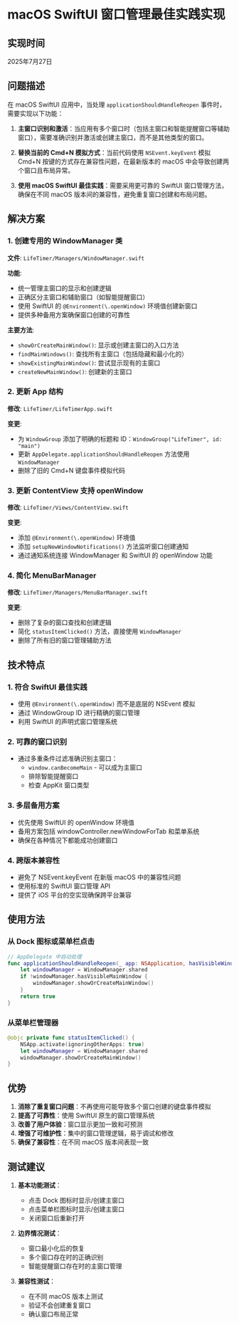 # macOS SwiftUI 窗口管理最佳实践实现

## 实现时间
2025年7月27日

## 问题描述
在 macOS SwiftUI 应用中，当处理 `applicationShouldHandleReopen` 事件时，需要实现以下功能：

1. **主窗口识别和激活**：当应用有多个窗口时（包括主窗口和智能提醒窗口等辅助窗口），需要准确识别并激活或创建主窗口，而不是其他类型的窗口。

2. **替换当前的 Cmd+N 模拟方式**：当前代码使用 `NSEvent.keyEvent` 模拟 Cmd+N 按键的方式存在兼容性问题，在最新版本的 macOS 中会导致创建两个窗口且布局异常。

3. **使用 macOS SwiftUI 最佳实践**：需要采用更可靠的 SwiftUI 窗口管理方法，确保在不同 macOS 版本间的兼容性，避免重复窗口创建和布局问题。

## 解决方案

### 1. 创建专用的 WindowManager 类

**文件**: `LifeTimer/Managers/WindowManager.swift`

**功能**:
- 统一管理主窗口的显示和创建逻辑
- 正确区分主窗口和辅助窗口（如智能提醒窗口）
- 使用 SwiftUI 的 `@Environment(\.openWindow)` 环境值创建新窗口
- 提供多种备用方案确保窗口创建的可靠性

**主要方法**:
- `showOrCreateMainWindow()`: 显示或创建主窗口的入口方法
- `findMainWindows()`: 查找所有主窗口（包括隐藏和最小化的）
- `showExistingMainWindow()`: 尝试显示现有的主窗口
- `createNewMainWindow()`: 创建新的主窗口

### 2. 更新 App 结构

**修改**: `LifeTimer/LifeTimerApp.swift`

**变更**:
- 为 `WindowGroup` 添加了明确的标题和 ID：`WindowGroup("LifeTimer", id: "main")`
- 更新 `AppDelegate.applicationShouldHandleReopen` 方法使用 `WindowManager`
- 删除了旧的 Cmd+N 键盘事件模拟代码

### 3. 更新 ContentView 支持 openWindow

**修改**: `LifeTimer/Views/ContentView.swift`

**变更**:
- 添加 `@Environment(\.openWindow)` 环境值
- 添加 `setupNewWindowNotifications()` 方法监听窗口创建通知
- 通过通知系统连接 WindowManager 和 SwiftUI 的 openWindow 功能

### 4. 简化 MenuBarManager

**修改**: `LifeTimer/Managers/MenuBarManager.swift`

**变更**:
- 删除了复杂的窗口查找和创建逻辑
- 简化 `statusItemClicked()` 方法，直接使用 `WindowManager`
- 删除了所有旧的窗口管理辅助方法

## 技术特点

### 1. 符合 SwiftUI 最佳实践
- 使用 `@Environment(\.openWindow)` 而不是底层的 NSEvent 模拟
- 通过 WindowGroup ID 进行精确的窗口管理
- 利用 SwiftUI 的声明式窗口管理系统

### 2. 可靠的窗口识别
- 通过多重条件过滤准确识别主窗口：
  - `window.canBecomeMain` - 可以成为主窗口
  - 排除智能提醒窗口
  - 检查 AppKit 窗口类型

### 3. 多层备用方案
- 优先使用 SwiftUI 的 openWindow 环境值
- 备用方案包括 windowController.newWindowForTab 和菜单系统
- 确保在各种情况下都能成功创建窗口

### 4. 跨版本兼容性
- 避免了 NSEvent.keyEvent 在新版 macOS 中的兼容性问题
- 使用标准的 SwiftUI 窗口管理 API
- 提供了 iOS 平台的空实现确保跨平台兼容

## 使用方法

### 从 Dock 图标或菜单栏点击
```swift
// AppDelegate 中自动处理
func applicationShouldHandleReopen(_ app: NSApplication, hasVisibleWindows flag: Bool) -> Bool {
    let windowManager = WindowManager.shared
    if !windowManager.hasVisibleMainWindow {
        windowManager.showOrCreateMainWindow()
    }
    return true
}
```

### 从菜单栏管理器
```swift
@objc private func statusItemClicked() {
    NSApp.activate(ignoringOtherApps: true)
    let windowManager = WindowManager.shared
    windowManager.showOrCreateMainWindow()
}
```

## 优势

1. **消除了重复窗口问题**：不再使用可能导致多个窗口创建的键盘事件模拟
2. **提高了可靠性**：使用 SwiftUI 原生的窗口管理系统
3. **改善了用户体验**：窗口显示更加一致和可预测
4. **增强了可维护性**：集中的窗口管理逻辑，易于调试和修改
5. **确保了兼容性**：在不同 macOS 版本间表现一致

## 测试建议

1. **基本功能测试**：
   - 点击 Dock 图标时显示/创建主窗口
   - 点击菜单栏图标时显示/创建主窗口
   - 关闭窗口后重新打开

2. **边界情况测试**：
   - 窗口最小化后的恢复
   - 多个窗口存在时的正确识别
   - 智能提醒窗口存在时的主窗口管理

3. **兼容性测试**：
   - 在不同 macOS 版本上测试
   - 验证不会创建重复窗口
   - 确认窗口布局正常
